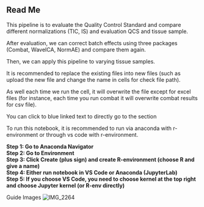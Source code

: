 <h2>Read Me</h2>

<p>This pipeline is to evaluate the Quality Control Standard and compare different normalizations (TIC, IS) and evaluation QCS and tissue sample.</p>
<p>After evaluation, we can correct batch effects using three packages (Combat, WaveICA, NormAE) and compare them again.</p>
<p>Then, we can apply this pipeline to varying tissue samples.</p>
<p>It is recommended to replace the existing files into new files (such as upload the new file and change the name in cells for check file path).</p>
<p>As well each time we run the cell, it will overwrite the file except for excel files (for instance, each time you run combat it will overwrite combat results for csv file).</p>
<p>You can click to blue linked text to directly go to the section </p>
<p>To run this notebook, it is recommended to run via anaconda with r-environment or through vs code with r-environment.</p>

<b>Step 1: Go to Anaconda Navigator </b><br>
<b>Step 2: Go to Environment </b><br>
<b>Step 3: Click Create (plus sign) and create R-environment (choose R and give a name) </b><br>
<b>Step 4: Either run notebook in VS Code or Anaconda (JupyterLab) </b><br>
<b>Step 5: If you choose VS Code, you need to choose kernel at the top right and choose Jupyter kernel (or R-env directly) </b><br>

Guide Images
![IMG_2264](https://github.com/Jintonic0226/QCS_Pipeline/assets/160440173/69091330-6f32-4a01-b330-09941a0dadfe)
